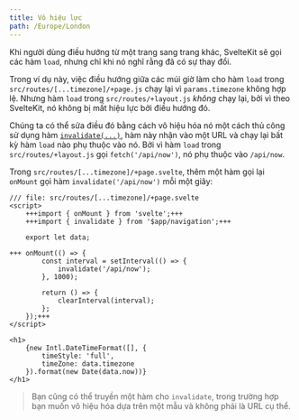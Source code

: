 ```yaml
---
title: Vô hiệu lực
path: /Europe/London
---
```


Khi người dùng điều hướng từ một trang sang trang khác, SvelteKit sẽ gọi các hàm `load`, nhưng chỉ khi nó nghĩ rằng đã có sự thay đổi.

Trong ví dụ này, việc điều hướng giữa các múi giờ làm cho hàm `load` trong `src/routes/[...timezone]/+page.js` chạy lại vì `params.timezone` không hợp lệ. Nhưng hàm `load` trong `src/routes/+layout.js` _không_ chạy lại, bởi vì theo SvelteKit, nó không bị mất hiệu lực bởi điều hướng đó.

Chúng ta có thể sửa điều đó bằng cách vô hiệu hóa nó một cách thủ công sử dụng hàm [`invalidate(...)`](https://kit.svelte.dev/docs/modules#$app-navigation-invalidate), hàm này nhận vào một URL và chạy lại bất kỳ hàm `load` nào phụ thuộc vào nó. Bởi vì hàm `load` trong `src/routes/+layout.js` gọi `fetch('/api/now')`, nó phụ thuộc vào `/api/now`.

Trong `src/routes/[...timezone]/+page.svelte`, thêm một hàm gọi lại `onMount` gọi hàm `invalidate('/api/now')` mỗi một giây:

```svelte
/// file: src/routes/[...timezone]/+page.svelte
<script>
	+++import { onMount } from 'svelte';+++
	+++import { invalidate } from '$app/navigation';+++

	export let data;

+++	onMount(() => {
		const interval = setInterval(() => {
			invalidate('/api/now');
		}, 1000);

		return () => {
			clearInterval(interval);
		};
	});+++
</script>

<h1>
	{new Intl.DateTimeFormat([], {
		timeStyle: 'full',
		timeZone: data.timezone
	}).format(new Date(data.now))}
</h1>
```

> Bạn cũng có thể truyền một hàm cho `invalidate`, trong trường hợp bạn muốn vô hiệu hóa dựa trên một mẫu và không phải là URL cụ thể.
